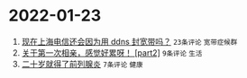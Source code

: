 # 2022-01-23

1. [现在上海电信还会因为用 ddns 封宽带吗？](https://www.v2ex.com/t/830018) `23条评论` `宽带症候群`
1. [关于第一次相亲，感觉好累呀！ [part2]](https://www.v2ex.com/t/830021) `9条评论` `生活`
1. [二十岁就得了前列腺炎](https://www.v2ex.com/t/830016) `7条评论` `健康`
